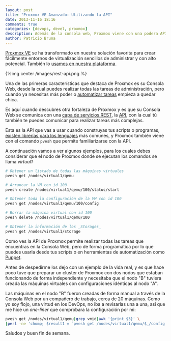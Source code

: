 ```yaml
---
layout: post
title: "Proxmox VE Avanzado: Utilizando la API"
date: 2013-11-16 18:16
comments: true
categories: [devops, devel, proxmox]
description: Además de la consola web, Proxmox viene con una podera API REST para sacarle el máximo provecho
author: Patricio Bruna
---
```

[Proxmox VE](http://pve.proxmox.com/wiki/Main_Page) se ha transformado en nuestra solución favorita para crear fácilmente entornos de virtualización sencillos de administrar y con alto potencial. También lo [usamos en nuestra plataforma](http://blog.itlinux.cl/blog/2013/04/08/como-agregar-un-disco-en-caliente-en-proxmox/).

{%img center /images/rest-api.png %}

Una de las primeras características que destaca de Proxmox es su Consola Web, desde la cual puedes realizar todas las tareas de administración, pero cuando ya necesitas más poder o [automatizar tareas](http://blog.itlinux.cl/blog/2013/11/14/para-que-sirve-puppet/) empieza a quedar chica.

Es aquí cuando descubres otra fortaleza de Proxmox y es que su Consola Web se comunica con una [capa de servicios REST](http://pve.proxmox.com/wiki/Proxmox_VE_API), la [API](http://pve.proxmox.com/pve2-api-doc/), con la cual tú también te puedes comunicar para realizar tareas más complejas.

Esta es la API que vas a usar cuando construyas tus scripts o programas, [existen librerías para los lenguajes](http://pve.proxmox.com/wiki/Proxmox_VE_API#Clients) más comunes, y Proxmox también viene con el comando ```pvesh``` que permite familiarizarse con la API. 

A continuación vamos a ver algunos ejemplos, para los cuales debes considerar que el nodo de Proxmox donde se ejecutan los comandos se llama _virtual1_

```bash
# Obtener un listado de todas las máquinas virtuales
pvesh get /nodes/virtual1/qemu

# Arrancar la VM con id 100
pvesh create /nodes/virtual1/qemu/100/status/start

# Obtener toda la configuración de la VM con id 100
pvesh get /nodes/virtual1/qemu/100/config

# Borrar la máquina virtual con id 100
pvesh delete /nodes/virtual1/qemu/100

# Obtener la información de los _Storages_
pvesh get /nodes/virtual1/storage

```

Como ves la API de Proxmox permite realizar todas las tareas que encuentras en la Consola Web, pero de forma programática por lo que puedes usarla desde tus scripts o en herramientas de automatización como [Puppet](http://blog.itlinux.cl/blog/2013/11/14/para-que-sirve-puppet/).

Antes de despedirme los dejo con un ejemplo de la vida real, y es que hace poco tuve que preparar un cluster de Proxmox con dos nodos que estaban funcionando de forma independiente y necesitaba que el nodo "B" tuviera creada las máquinas virtuales con configuraciones idénticas al nodo "A".

Las máquinas en el nodo "B" fueron creadas de forma manual a través de la Consola Web por un compañero de trabajo, cerca de 20 máquinas. Como yo soy flojo, una virtud en los DevOps, no iba a revisarlas una a una, así que me hice un _one-liner_ que comprobara la configuración por mi:

```bash
pvesh get /nodes/virtual1/qemu|grep vmid|awk '{print $3}' \
|perl -ne 'chomp; $result1 = `pvesh get /nodes/virtual1/qemu/$_/config|md5sum`; $result2 = `ssh 10.0.0.2 "pvesh get /nodes/virtual1/qemu/$_/config|md5sum"`; if($result1 != $result2){print "VM $_ es Diferente\n";}'
```

Saludos y buen fin de semana.